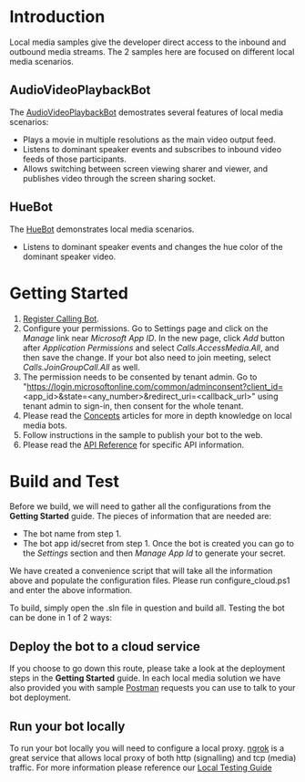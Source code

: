 # Introduction

Local media samples give the developer direct access to the inbound and outbound media streams.  The 2 samples here are focused on different local media scenarios.

## AudioVideoPlaybackBot

The [AudioVideoPlaybackBot](AudioVideoPlaybackBot/README.md) demostrates several features of local media scenarios:
- Plays a movie in multiple resolutions as the main video output feed.
- Listens to dominant speaker events and subscribes to inbound video feeds of those participants.
- Allows switching between screen viewing sharer and viewer, and publishes video through the screen sharing socket.

## HueBot

The [HueBot](HueBot/README.md) demonstrates local media scenarios.
- Listens to dominant speaker events and changes the hue color of the dominant speaker video.

# Getting Started

1. [Register Calling Bot](https://microsoftgraph.github.io/microsoft-graph-comms-samples/docs/articles/calls/register-calling-bot.html).
1. Configure your permissions. Go to Settings page and click on the *Manage* link near *Microsoft App ID*. In the new page, click *Add* button after *Application Permissions* and select *Calls.AccessMedia.All*, and then save the change. If your bot also need to join meeting, select *Calls.JoinGroupCall.All* as well.
1. The permission needs to be consented by tenant admin. Go to "https://login.microsoftonline.com/common/adminconsent?client_id=<app_id>&state=<any_number>&redirect_uri=<callback_url>" using tenant admin to sign-in, then consent for the whole tenant.
1. Please read the [Concepts](https://docs.microsoft.com/en-us/microsoftteams/platform/concepts/calls-and-meetings/real-time-media-concepts) articles for more in depth knowledge on local media bots.
1. Follow instructions in the sample to publish your bot to the web.
1. Please read the [API Reference](https://microsoftgraph.github.io/microsoft-graph-comms-samples/docs/) for specific API information.

# Build and Test

Before we build, we will need to gather all the configurations from the **Getting Started** guide.  The pieces of information that are needed are:
- The bot name from step 1.
- The bot app id/secret from step 1.  Once the bot is created you can go to the *Settings* section and then *Manage App Id* to generate your secret.

We have created a convenience script that will take all the information above and populate the configuration files.  Please run configure_cloud.ps1 and enter the above information.

To build, simply open the .sln file in question and build all.  Testing the bot can be done in 1 of 2 ways:

## Deploy the bot to a cloud service

If you choose to go down this route, please take a look at the deployment steps in the **Getting Started** guide.  In each local media solution we have also provided you with sample [Postman](https://www.getpostman.com/) requests you can use to talk to your bot deployment.

## Run your bot locally

To run your bot locally you will need to configure a local proxy.  [ngrok](https://ngrok.com/) is a great service that allows local proxy of both http (signalling) and tcp (media) traffic.  For more information please reference our [Local Testing Guide](https://microsoftgraph.github.io/microsoft-graph-comms-samples/docs/articles/Testing.html)
